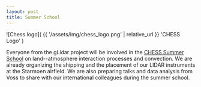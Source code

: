 ```yaml
---
layout: post
title: Summer School
---
```


![Chess logo]( {{ '/assets/img/chess_logo.png' | relative_url }} 'CHESS Logo' )

Everyone from the gLidar project will be involved in the 
[CHESS Summer School](https://chess.w.uib.no/activities/upcoming-activities/summer-school-on-land-atmosphere-interaction-processes-and-convection/)
on land--atmosphere interaction processes and convection. 
We are already organizing the shipping and the placement of our LIDAR instruments at the Starmoen airfield. We are also preparing talks and data analysis from Voss to share with our international colleagues during the summer school. 

